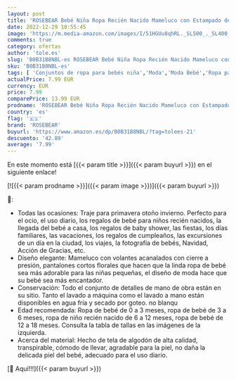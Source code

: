 ```yaml
---
layout: post
title: 'ROSEBEAR Bebé Niña Ropa Recién Nacido Mameluco con Estampado de Manga Fleur Corta Pantalones Diadema 3 Piezas Conjuntos Beige 0-3 meses'
date: 2022-12-29 10:55:45
image: 'https://m.media-amazon.com/images/I/51HGUu8qhRL._SL500_._SL400_.jpg'
comments: true
category: ofertas
author: 'tole.es'
slug: 'B0B31B8NBL-es ROSEBEAR Bebé Niña Ropa Recién Nacido Mameluco con...'
sku: 'B0B31B8NBL-es'
tags: [ 'Conjuntos de ropa para bebés niña','Moda','Moda Bebé','Ropa para bebés niña','Ropa y zapatos para bebés niña','bebé','nacido','recién','rosebear','🇪🇸', ]
actualPrice: 7.99 EUR
currency: EUR
price: 7.99
comparePrice: 13.99 EUR
prodname: 'ROSEBEAR Bebé Niña Ropa Recién Nacido Mameluco con Estampado de Manga Fleur Corta Pantalones Diadema 3 Piezas Conjuntos Beige 0-3 meses'
country: 'es'
flag: '🇪🇸'
brand: 'ROSEBEAR'
buyurl: 'https://www.amazon.es/dp/B0B31B8NBL/?tag=tolees-21'
descuento: '42.89'
average: '7.99'
---
```


En este momento está [{{< param title >}}]({{< param buyurl >}}) en el siguiente enlace!

[![{{< param prodname >}}]({{< param image >}})]({{< param buyurl >}})

🔎:

- Todas las ocasiones: Traje para primavera otoño invierno. Perfecto para el ocio, el uso diario, los regalos de bebé para niños recién nacidos, la llegada del bebé a casa, los regalos de baby shower, las fiestas, los días familiares, las vacaciones, los regalos de cumpleaños, las excursiones de un día en la ciudad, los viajes, la fotografía de bebés, Navidad, Acción de Gracias, etc.
- Diseño elegante: Mameluco con volantes acanalados con cierre a presión, pantalones cortos florales que hacen que la linda ropa de bebé sea más adorable para las niñas pequeñas, el diseño de moda hace que su bebé sea más encantador.
- Conservación: Todo el conjunto de detalles de mano de obra están en su sitio. Tanto el lavado a máquina como el lavado a mano están disponibles en agua fría y secado por goteo. no blanqu
- Edad recomendada: Ropa de bebé de 0 a 3 meses, ropa de bebé de 3 a 6 meses, ropa de niño recién nacido de 6 a 12 meses, ropa de bebé de 12 a 18 meses. Consulta la tabla de tallas en las imágenes de la izquierda.
- Acerca del material: Hecho de tela de algodón de alta calidad, transpirable, cómodo de llevar, agradable para la piel, no daña la delicada piel del bebé, adecuado para el uso diario.

[🛒 Aquí!!!]({{< param buyurl >}})
